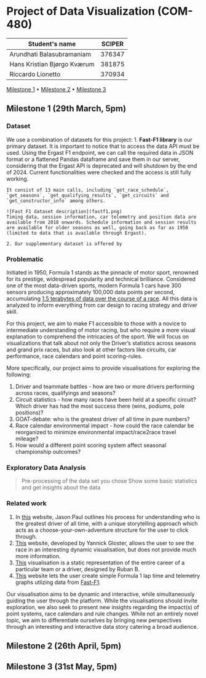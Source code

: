 # Project of Data Visualization (COM-480)

| Student's name | SCIPER |
| -------------- | ------ |
|Arundhati Balasubramaniam |376347|
| Hans Kristian Bjørgo Kværum|381875|
| Riccardo Lionetto|370934|

[Milestone 1](#milestone-1) • [Milestone 2](#milestone-2) • [Milestone 3](#milestone-3)

## Milestone 1 (29th March, 5pm)

### Dataset

We use a combination of datasets for this project:
    1. **Fast-F1 library** is our primary dataset. 
    It is important to notice that to access the data API must be used. Using the Ergast F1 endpoint, we can call the required data in JSON format or a flattened Pandas dataframe and save them in our server, considering that the Ergast API is deprecated and will shutdown by the end of 2024. Current functionalities were checked and the access is still fully working.
    
    It consist of 13 main calls, including `get_race_schedule`, `get_seasons`, `get_qualifying_results`, `get_circuits` and `get_constructor_info` among others.

    ![Fast F1 dataset description](fastf1.png)
    Timing data, session information, car telemetry and position data are available from 2018 onwards. Schedule information and session results are available for older seasons as well, going back as far as 1950 (limited to data that is available through Ergast).
    
    2. Our supplementary dataset is offered by 
    

### Problematic

Initiated in 1950, Formula 1 stands as the pinnacle of motor sport, renowned for its prestige, widespread popularity and technical brilliance. Considered one of the most data-driven sports, modern Formula 1 cars have 300 sensors producing approximately 100,000 data points per second, accumulating [1.5 terabytes of data over the course of a race](https://www.forbes.com/sites/joelshapiro/2023/01/26/data-driven-at-200-mph-how-analytics-transforms-formula-one-racing/?sh=6f330cc639db). All this data is analyzed to inform everything from car design to racing strategy and driver skill.

For this project, we aim to make F1 accessible to those with a novice to intermediate understanding of motor racing, but who require a more visual explanation to comprehend the intricacies of the sport. We will focus on visualizations that talk about not only the Driver’s statistics across seasons and grand prix races, but also look at other factors like circuits, car performance, race calendars and point scoring-rules.

More specifically, our project aims to provide visualisations for exploring the following:
1. Driver and teammate battles - how are two or more drivers performing across races, qualifyings and seasons?
2. Circuit statistics - how many races have been held at a specific circuit? Which driver has had the most success there (wins, podiums, pole positions)?
3. GOAT-debate: who is the greatest driver of all time in pure numbers?
4. Race calendar environmental impact - how could the race calendar be reorganized to minimize environmental impact/race2race travel mileage?
5. How would a different point scoring system affect seasonal championship outcomes? 

### Exploratory Data Analysis

> Pre-processing of the data set you chose
> Show some basic statistics and get insights about the data

### Related work
1. In [this](https://jasonjpaul.squarespace.com/formula-1-data-vis) website, Jason Paul outlines his process for understanding who is the greatest driver of all time, with a unique storytelling approach which acts as a choose-your-own-adventure structure for the user to click through.
2. [This](https://f1-visualization.vercel.app) website, developed by Yannick Gloster, allows the user to see the race in an interesting dynamic visualisation, but does not provide much more information.
3. [This](https://uxdesign.cc/visualizing-career-flows-in-sports-formula-1-3d88feca257c) visualisation is a static representation of the entire career of a particular team or a driver, designed by Ruban B.
4. [This](https://www.f1-tempo.com) website lets the user create simple Formula 1 lap time and telemetry graphs utlizing data from [Fast-F1](https://github.com/theOehrly/Fast-F1/tree/master).

Our visualisation aims to be dynamic and interactive, while simultaneously guiding the user through the platform. While the visualisations should invite exploration, we also seek to present new insights regarding the impact(s) of point systems, race calendars and rule changes. While not an entirely novel topic, we aim to differentiate ourselves by bringing new perspectives through an interesting and interactive data story catering a broad audience.

## Milestone 2 (26th April, 5pm)

## Milestone 3 (31st May, 5pm)


